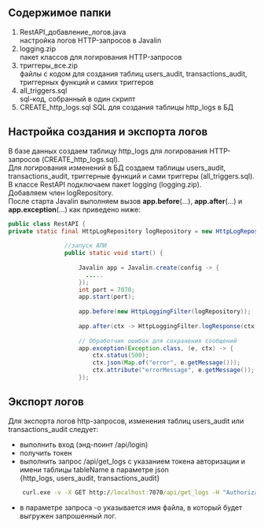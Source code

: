 ## Содержимое папки
1) RestAPI_добавление_логов.java  
настройка логов HTTP-запросов в Javalin  
2) logging.zip  
пакет классов для логирования HTTP-запросов  
3) триггеры_все.zip  
файлы с кодом для создания таблиц users_audit, transactions_audit, триггерных функций и самих триггеров  
4) all_triggers.sql  
sql-код, собранный в один скрипт
5) CREATE_http_logs.sql
SQL для создания таблицы http_logs в БД


## Настройка создания и экспорта логов
В базе данных создаем таблицу http_logs для логирования HTTP-запросов (CREATE_http_logs.sql).  
Для логирования изменений в БД создаем таблицы users_audit, transactions_audit, триггерные функций и сами триггеры (all_triggers.sql).  
В классе RestAPI подключаем пакет logging (logging.zip).  
Добавляем член logRepository.  
После старта Javalin выполняем вызов  **app.before**(...), **app.after**(...) и **app.exception**(...) как приведено ниже:  
```java   
public class RestAPI {
private static final HttpLogRepository logRepository = new HttpLogRepository();
 
                //запуск АПИ
                public static void start() {
            
                    Javalin app = Javalin.create(config -> {
                      .....
                    });
                    int port = 7070;
                    app.start(port);
            
                    app.before(new HttpLoggingFilter(logRepository));
            
                    app.after(ctx -> HttpLoggingFilter.logResponse(ctx, logRepository)); // <-- Логируем ответы
            
                    // Обработчик ошибок для сохранения сообщений
                    app.exception(Exception.class, (e, ctx) -> {
                        ctx.status(500);
                        ctx.json(Map.of("error", e.getMessage()));
                        ctx.attribute("errorMessage", e.getMessage()); // Для логов
                    });  
```

## Экспорт логов
Для экспорта логов http-запросов, изменения таблиц users_audit или transactions_audit следует:  
- выполнить вход (энд-поинт /api/login)  
- получить токен  
- выполнить запрос /api/get_logs с указанием токена авторизации и имени таблицы tableName в параметре json  
{http_logs, users_audit, transactions_audit}  
```cmd
    curl.exe -v -X GET http://localhost:7070/api/get_logs -H "Authorization: Bearer [token]" -H "Content-Type: application/json"  -d '{\"tableName\":\"http_logs\"}' -o data.csv
```  
- в параметре запроса -o указывается имя файла, в который будет выгружен запрошенный лог.  
